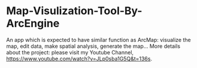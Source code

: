 # Map-Visulization-Tool-By-ArcEngine
An app which is expected to have similar function as ArcMap: visualize the map, edit data, make spatial analysis, generate the map...
More details about the project: please visit my Youtube Channel, https://www.youtube.com/watch?v=JLp0sba1G5Q&t=136s.
